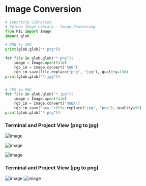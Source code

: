 # Image Conversion
```python
# Importing Libraries
# Python Image Library - Image Processing
from PIL import Image
import glob

# PNG to JPG
print(glob.glob("*.png"))

for file in glob.glob("*.png"):
    image = Image.open(file)
    rgb_im = image.convert('RGB')
    rgb_im.save(file.replace("png", "jpg"), quality=100)
print(glob.glob("*.jpg"))


# JPG to PNG
for file in glob.glob("*.jpg"):
    image = Image.open(file)
    rgb_im = image.convert('RGBA')
    rgb_im.save("new_"+file.replace("jpg", "png"), quality=99)
print(glob.glob("*.png"))

```

### Terminal and Project View (png to jpg)
![image](https://user-images.githubusercontent.com/80588277/193466666-f53de3e8-22fe-4dab-a309-76eed938f449.png)

![image](https://user-images.githubusercontent.com/80588277/193466701-ddac74ef-cd32-476a-a14f-892131b097c1.png)

![image](https://user-images.githubusercontent.com/80588277/193466706-53936005-dbfc-4c2b-bb0f-0dff54808b2c.png)


### Terminal and Project View (jpg to png)

![image](https://user-images.githubusercontent.com/80588277/193466731-2bc6ddc7-67d0-4157-98cb-27abaad40709.png)
![image](https://user-images.githubusercontent.com/80588277/193466741-e204e810-d1d1-4d93-b496-5a18ac05b883.png)
